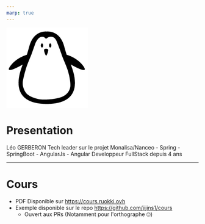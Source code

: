 ```yaml
---
marp: true
---
```

![bg right:60% 60%](assets/Pingouin_Leo.png)
# Presentation
Léo GERBERON
Tech leader sur le projet Monalisa/Nanceo
    - Spring 
    - SpringBoot
    - AngularJs
    - Angular
Developpeur FullStack depuis 4 ans

---
# Cours
- PDF Disponible sur https://cours.ruokki.ovh
- Exemple disponible sur le repo https://github.com/jijins1/cours
  - Ouvert aux PRs (Notamment pour l'orthographe 🙄)